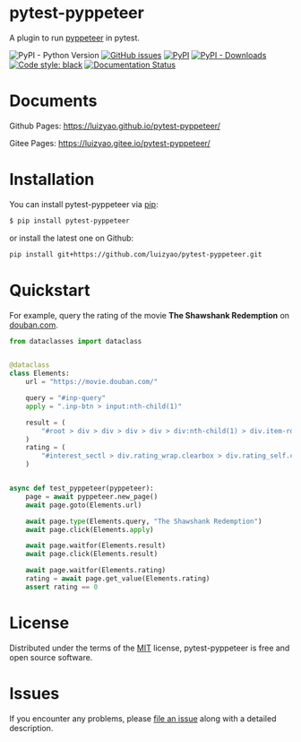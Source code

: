 # pytest-pyppeteer
A plugin to run [pyppeteer](https://github.com/pyppeteer/pyppeteer) in pytest.

![PyPI - Python Version](https://img.shields.io/pypi/pyversions/pytest-pyppeteer)
[![GitHub issues](https://img.shields.io/github/issues-raw/luizyao/pytest-pyppeteer)](https://github.com/luizyao/pytest-pyppeteer/issues)
[![PyPI](https://img.shields.io/pypi/v/pytest-pyppeteer)](https://pypi.org/project/pytest-pyppeteer/)
[![PyPI - Downloads](https://img.shields.io/pypi/dm/pytest-pyppeteer)](https://pypi.org/project/pytest-pyppeteer/)
[![Code style: black](https://img.shields.io/badge/code%20style-black-000000.svg)](https://github.com/psf/black)
[![Documentation Status](https://readthedocs.org/projects/pytest-pyppeteer/badge/?version=latest)](https://pytest-pyppeteer.readthedocs.io/?badge=latest)


# Documents
Github Pages: <https://luizyao.github.io/pytest-pyppeteer/>

Gitee Pages: <https://luizyao.gitee.io/pytest-pyppeteer/>

# Installation
You can install pytest-pyppeteer via [pip](https://pypi.org/project/pip/):

```bash
$ pip install pytest-pyppeteer
```

or install the latest one on Github:

```bash
pip install git+https://github.com/luizyao/pytest-pyppeteer.git
```


# Quickstart

For example, query the rating of the movie **The Shawshank Redemption** on [douban.com](https://movie.douban.com).

```python
from dataclasses import dataclass


@dataclass
class Elements:
    url = "https://movie.douban.com/"

    query = "#inp-query"
    apply = ".inp-btn > input:nth-child(1)"

    result = (
        "#root > div > div > div > div > div:nth-child(1) > div.item-root a.cover-link"
    )
    rating = (
        "#interest_sectl > div.rating_wrap.clearbox > div.rating_self.clearfix > strong"
    )


async def test_pyppeteer(pyppeteer):
    page = await pyppeteer.new_page()
    await page.goto(Elements.url)

    await page.type(Elements.query, "The Shawshank Redemption")
    await page.click(Elements.apply)

    await page.waitfor(Elements.result)
    await page.click(Elements.result)

    await page.waitfor(Elements.rating)
    rating = await page.get_value(Elements.rating)
    assert rating == 0
```


# License
Distributed under the terms of the [MIT](http://opensource.org/licenses/MIT) license, pytest-pyppeteer is free and open source software.


# Issues
If you encounter any problems, please [file an issue](https://github.com/luizyao/pytest-pyppeteer/issues) along with a detailed description.
